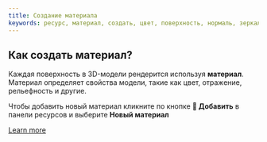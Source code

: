 ```yaml
---
title: Создание материала
keywords: ресурс, материал, создать, цвет, поверхность, нормаль, зеркало, отражение, phong, pbr, физический
---
```


## Как создать материал?

Каждая поверхность в 3D-модели рендерится используя **материал**. Материал определяет свойства модели, такие как цвет, отражение, рельефность и другие.

Чтобы добавить новый материал кликните по кнопке **<span class="font-icon">&#57632;</span> Добавить** в панели ресурсов и выберите **Новый материал**

[Learn more](https://developer.playcanvas.com/en/user-manual/assets/materials/)

